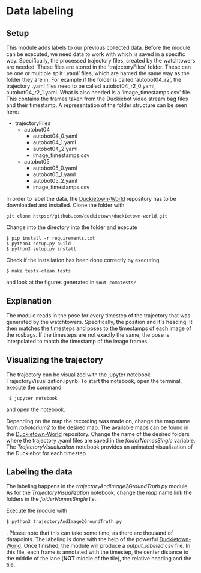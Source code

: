 #  Data labeling

## Setup
This module adds labels to our previous collected data.
Before the module can be executed, we need data to work with which is saved in a specific way. 
Specifically, the processed trajectory files, created by the watchtowers are needed. 
These files are stored in the 'trajectoryFiles' folder. These can be one or multiple split ‘.yaml’ files, which are named the same way as the folder they are in. For example if the folder is called ‘autobot04_r2’, the trajectory .yaml files need to be called autobot04_r2_0.yaml, autobot04_r2_1.yaml. What is also needed is a ‘image_timestamps.csv’ file. 
This contains the frames taken from the Duckiebot video stream bag files and their timestamp. A representation of the folder structure can be seen here:

+ trajectoryFiles
  + autobot04
    + autobot04_0.yaml
    + autobot04_1.yaml
    + autobot04_2.yaml
    + image_timestamps.csv
  + autobot05
    + autobot05_0.yaml
    + autobot05_1.yaml
    + autobot05_2.yaml
    + image_timestamps.csv


In order to label the data, the [Duckietown-World](https://github.com/duckietown/duckietown-world) repository has to be downloaded and installed. Clone the folder with 

    git clone https://github.com/duckietown/duckietown-world.git
    
Change into the directory into the folder and execute

    $ pip install -r requirements.txt
    $ python3 setup.py build
    $ python3 setup.py install

Check if the installation has been done correctly by executing

    $ make tests-clean tests
    
and look at the figures generated in `$out-comptests/`
## Explanation
The module reads in the pose for every timestep of the trajectory that was generated by the watchtowers. Specifically, the position and it's heading. It then matches the timesteps and poses to the timestamps of each image of the rosbags. If the timesteps are not exactly the same, the pose is interpolated to match the timestamp of the image frames. 

## Visualizing the trajectory
The trajectory can be visualized with the jupyter notebook TrajectoryVisualization.ipynb. To start the notebook, open the terminal, execute the command

     $ jupyter notebook
and open the notebook.

Depending on the map the recording was made on, change the map name from *robotarium2* to the desired map. The available maps can be found in the [Duckietown-World](https://github.com/duckietown/duckietown-world/tree/daffy/visualization/maps) repository. Change the name of the desired folders where the trajectory .yaml files are saved in the *folderNamesSingle* variable. The *TrajectoryVisualizaiton* notebook provides an animated visualization of the Duckiebot for each timestep.

## Labeling the data
The labeling happens in the *trajectoryAndImage2GroundTruth.py* module. As for the *TrajectoryVisualization* notebook, change the *map* name link the folders in the *folderNamesSingle* list. 


Execute the module with 

    $ python3 trajectoryAndImage2GroundTruth.py

. Please note that this can take some time, as there are thousand of datapoints. The labeling is done with the help of the powerful [Duckietown-World](https://github.com/duckietown/duckietown-world). Once finished, the module will produce a *output_labeled.csv* file. In this file, each frame is annotated with the timestep, the center distance to the middle of the lane (**NOT** middle of the tile), the relative heading and the tile.


    
    
    

   
    

